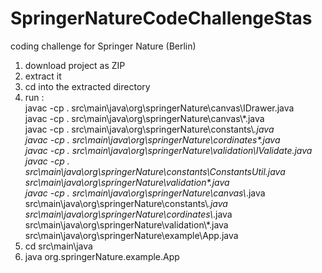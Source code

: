 # SpringerNatureCodeChallengeStas
coding challenge for Springer Nature (Berlin)

1. download project as ZIP
2. extract it
3. cd into the extracted directory
4. run :  
javac -cp . src\main\java\org\springerNature\canvas\IDrawer.java  
javac -cp . src\main\java\org\springerNature\canvas\\\*.java  
javac -cp . src\main\java\org\springerNature\constants\\*.java  
javac -cp . src\main\java\org\springerNature\cordinates\*\.java  
javac -cp . src\main\java\org\springerNature\validation\IValidate.java  
javac -cp . src\main\java\org\springerNature\constants\ConstantsUtil.java src\main\java\org\springerNature\validation\*.java  
javac -cp . src\main\java\org\springerNature\canvas\\*.java src\main\java\org\springerNature\constants\\*.java   src\main\java\org\springerNature\cordinates\\*.java src\main\java\org\springerNature\validation\\*.java src\main\java\org\springerNature\example\App.java
5. cd src\main\java
6. java org.springerNature.example.App
